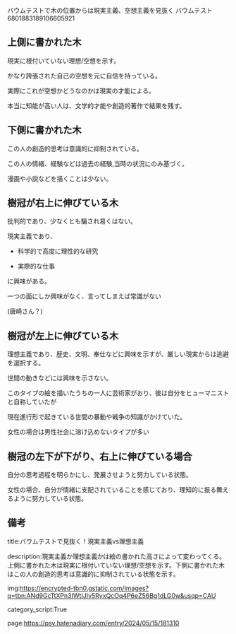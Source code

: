 バウムテストで木の位置からは現実主義、空想主義を見抜く
バウムテスト
6801883189106605921



## 上側に書かれた木



現実に根付いていない理想/空想を示す。



かなり誇張された自己の空想を元に自信を持っている。



実際にこれが空想かどうなのかは現実の才能による。



本当に知能が高い人は、文学的才能や創造的著作で結果を残す。









## 下側に書かれた木



この人の創造的思考は意識的に抑制されている。



この人の情緒、経験などは過去の経験,当時の状況にのみ基づく。



漫画や小説などを描くことは少ない。









## 樹冠が右上に伸びている木



批判的であり、少なくとも騙され易くはない。



現実主義であり、



- 科学的で高度に理性的な研究



- 実際的な仕事



に興味がある。



一つの面にしか興味がなく、言ってしまえば常識がない



(唐崎さん？)











## 樹冠が左上に伸びている木



理想主義であり、歴史、文明、奉仕などに興味を示すが、厳しい現実からは逃避を選択する。



世間の動きなどには興味を示さない。



このタイプの絵を描いたうちの一人に芸術家がおり、彼は自分をヒューマニストと自称していたが



現在進行形で起きている世間の暴動や戦争の知識がかけていた。



女性の場合は男性社会に溶け込めないタイプが多い









## 樹冠の左下が下がり、右上に伸びている場合



自分の思考過程を明らかにし、発展させようと努力している状態。



女性の場合、自分が情緒に支配されていることを感じており、理知的に振る舞えるように努力している状態。

































## 備考



title:バウムテストで見抜く！現実主義vs理想主義



description:現実主義か理想主義かは絵の書かれた高さによって変わってくる。上側に書かれた木は現実に根付いていない理想/空想を示す。下側に書かれた木はこの人の創造的思考は意識的に抑制されている状態を示す。



img:https://encrypted-tbn0.gstatic.com/images?q=tbn:ANd9GcTtXPn3IWtIJIv5RyxQcOq4P6eZ56Bg1dLG0w&usqp=CAU



category_script:True



page:https://psy.hatenadiary.com/entry/2024/05/15/181310
